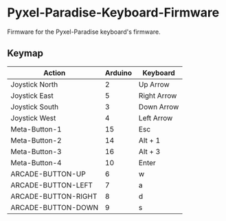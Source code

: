 # Pyxel-Paradise-Keyboard-Firmware

Firmware for the Pyxel-Paradise keyboard's firmware.

## Keymap

| Action              	| Arduino 	|Keyboard 	    |
|---------------------	|---------	|--------	    |
| Joystick North        | 2       	|Up Arrow       |
| Joystick East         | 5       	|Right Arrow    |
| Joystick South        | 3       	|Down Arrow     |
| Joystick West         | 4       	|Left Arrow     |
| Meta-Button-1       	| 15      	|Esc      	    |
| Meta-Button-2       	| 14      	|Alt + 1        |
| Meta-Button-3       	| 16      	|Alt + 3        |
| Meta-Button-4       	| 10      	|Enter          |
| ARCADE-BUTTON-UP    	| 6       	|w       	    |
| ARCADE-BUTTON-LEFT  	| 7       	|a       	    |
| ARCADE-BUTTON-RIGHT 	| 8       	|d       	    |
| ARCADE-BUTTON-DOWN  	| 9       	|s       	    |